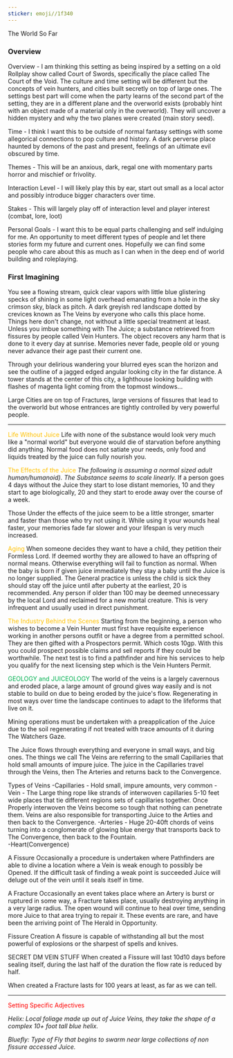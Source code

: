 ```yaml
---
sticker: emoji//1f340
---
```

The World So Far  

### Overview

Overview - I am thinking this setting as being inspired by a setting on a old Rollplay show called Court of Swords, specifically the place called The Court of the Void. The culture and time setting will be different but the concepts of vein hunters, and cities built secretly on top of large ones. The settings best part will come when the party learns of the second part of the setting, they are in a different plane and the overworld exists (probably hint with an object made of a material only in the overworld). They will uncover a hidden mystery and why the two planes were created (main story seed).

Time - I think I want this to be outside of normal fantasy settings with some allegorical connections to pop culture and history. A dark perverse place haunted by demons of the past and present, feelings of an ultimate evil obscured by time.

Themes - This will be an anxious, dark, regal one with momentary parts horror and mischief or frivolity.

Interaction Level - I will likely play this by ear, start out small as a local actor and possibly introduce bigger characters over time.

Stakes - This will largely play off of interaction level and player interest (combat, lore, loot)

Personal Goals - I want this to be equal parts challenging and self indulging for me. An opportunity to meet different types of people and let there stories form my future and current ones. Hopefully we can find some people who care about this as much as I can when in the deep end of world building and roleplaying.

  

  

### First Imagining

You see a flowing stream, quick clear vapors with little blue glistering specks of shining in some light overhead emanating from a hole in the sky crimson sky, black as pitch. A dark greyish red landscape dotted by crevices known as The Veins by everyone who calls this place home. Things here don't change, not without a little special treatment at least. Unless you imbue something with The Juice; a substance retrieved from fissures by people called Vein Hunters. The object recovers any harm that is done to it every day at sunrise. Memories never fade, people old or young never advance their age past their current one.

Through your delirious wandering your blurred eyes scan the horizon and see the outline of a jagged edged angular looking city in the far distance. A tower stands at the center of this city, a lighthouse looking building with flashes of magenta light coming from the topmost windows...

  

Large Cities are on top of Fractures, large versions of fissures that lead to the overworld but whose entrances are tightly controlled by very powerful people.

---
<span style="color:#ffc000">Life Without Juice</span>
Life with none of the substance would look very much like a "normal world" but everyone would die of starvation before anything did anything. Normal food does not satiate your needs, only food and liquids treated by the juice can fully nourish you. 

<span style="color:#ffc000">The Effects of the Juice</span>
*The following is assuming a normal sized adult human/humanoid). 
The Substance seems to scale linearly.*
If a person goes 4 days without the Juice they start to lose distant memories, 10 and they start to age biologically, 20 and they start to erode away over the course of a week. 

Those Under the effects of the juice seem to be a little stronger, smarter and faster than those who try not using it. While using it your wounds heal faster, your memories fade far slower and your lifespan is very much increased. 

<span style="color:#ffc000">Aging</span> 
When someone decides they want to have a child, they petition their Formless Lord. If deemed worthy they are allowed to have an offspring of normal means. Otherwise everything will fail to function as normal. 
When the baby is born if given juice immediately they stay a baby until the Juice is no longer supplied. The General practice is unless the child is sick they should stay off the juice until after puberty at the earliest, 20 is recommended. 
Any person if older than 100 may be deemed unnecessary by the local Lord and reclaimed for a new mortal creature. This is very infrequent and usually used in direct punishment. 

<span style="color:#ffc000">The Industry Behind the Scenes</span>
Starting from the beginning, a person who wishes to become a Vein Hunter must first have requisite experience working in another persons outfit or have a degree from a permitted school. They are then gifted with a Prospectors permit. Which costs 10gp. With this you could prospect possible claims and sell reports if they could be worthwhile. 
The next test is to find a pathfinder and  hire his services to help you qualify for the next licensing step which is the Vein Hunters Permit. 

<span style="color:#00b050">GEOLOGY and JUICEOLOGY </span>
The world of the veins is a largely cavernous and eroded place, a large amount of ground gives way easily and is not stable to build on due to being eroded by the juice's flow. Regenerating in most ways over time the landscape continues to adapt to the lifeforms that live on it. 

Mining operations must be undertaken with a preapplication of the Juice due to the soil regenerating if not treated with trace amounts of it during The Watchers Gaze. 

The Juice flows through everything and everyone in small ways, and big ones. The things we call The Veins are referring to the small Capillaries that hold small amounts of impure juice. The juice in the Capillaries travel through the Veins, then The Arteries and returns back to the Convergence. 

Types of Veins
-Capillaries - Hold small, impure amounts, very common
-Vein - The Large thing rope like strands of interwoven capillaries 5-10 feet wide  places that tie different regions sets of capillaries together. Once Properly interwoven the Veins become so tough that nothing can penetrate them. Veins are also responsible for transporting Juice to the Arties and then back to the Convergence. 
-Arteries - Huge 20-40ft chords of veins turning into a conglomerate of glowing blue energy that transports back to The Convergence, then back to the Fountain.  
-Heart(Convergence)

A Fissure 
Occasionally a procedure is undertaken where Pathfinders are able to divine a location where a Vein is weak enough to possibly be Opened. If the difficult task of finding a weak point is succeeded Juice will deluge out of the vein until it seals itself in time. 

A Fracture
Occasionally an event takes place where an Artery is burst or ruptured in some way, a Fracture takes place, usually destroying anything in a very large radius. The open wound will continue to heal over time, sending more Juice to that area trying to repair it. These events are rare, and have been the arriving point of The Herald in Opportunity. 

Fissure Creation
A fissure is capable of withstanding all but the most powerful of explosions or the sharpest of spells and knives. 

SECRET DM VEIN STUFF
When created a Fissure will last 10d10 days before sealing itself, during the last half of the duration the flow rate is reduced by half. 

When created a Fracture lasts for 100 years at least, as far as we can tell. 

---
<span style="color:#ff0000">Setting Specific Adjectives</span>

*Helix: Local foliage made up out of Juice Veins, they take the shape of a complex 10+ foot tall blue helix.* 

*Bluefly: Type of Fly that begins to swarm near large collections of non fissure accessed Juice.* 
